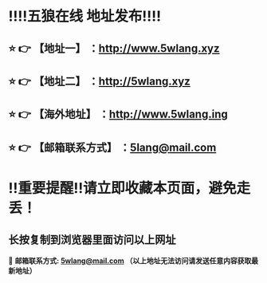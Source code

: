 :bangbang::bangbang:五狼在线 地址发布:bangbang::bangbang:
==
:star: :point_right: 【地址一】 ：http://www.5wlang.xyz
------
:star: :point_right: 【地址二】 ：http://5wlang.xyz
------
:star: :point_right: 【海外地址】 ：http://www.5wlang.ing
------
:star: :point_right: 【邮箱联系方式】 ：5lang@mail.com
------
:bangbang:重要提醒:bangbang:请立即收藏本页面，避免走丢！
==

长按复制到浏览器里面访问以上网址
-

:e-mail: __邮箱联系方式: 5wlang@mail.com （以上地址无法访问请发送任意内容获取最新地址）__
